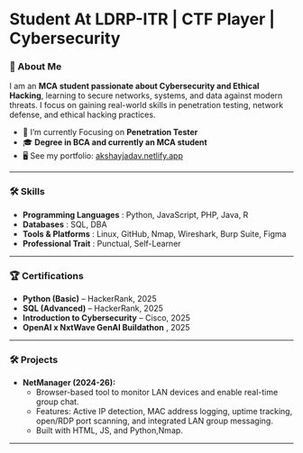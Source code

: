 <h1 align="left">Student At LDRP-ITR | CTF Player | Cybersecurity</h1>

### 🚀 About Me

I am an **MCA student passionate about Cybersecurity and Ethical Hacking**, learning to secure networks, systems, and data against modern threats. I focus on gaining real-world skills in penetration testing, network defense, and ethical hacking practices.

- 🌱 I’m currently Focusing on  **Penetration Tester**
- 🎓 **Degree in BCA and currently an MCA student**
- 🖥️ See my portfolio: [akshayjadav.netlify.app](http://akshayjadav.netlify.app/)

---

### 🛠️ Skills

-  **Programming Languages** : Python, JavaScript, PHP, Java, R
-  **Databases** : SQL, DBA
-  **Tools & Platforms** : Linux, GitHub, Nmap, Wireshark, Burp Suite, Figma
-  **Professional Trait** : Punctual, Self-Learner

---

### 🏆 Certifications

- **Python (Basic)** – HackerRank, 2025
- **SQL (Advanced)** – HackerRank, 2025
- **Introduction to Cybersecurity** – Cisco, 2025
- **OpenAI x NxtWave GenAI Buildathon** , 2025

---

### 🛠️ Projects

- **NetManager (2024-26):**
  - Browser-based tool to monitor LAN devices and enable real-time group chat.
  - Features: Active IP detection, MAC address logging, uptime tracking, open/RDP port scanning, and integrated LAN group messaging.
  - Built with HTML, JS, and Python,Nmap.
---
